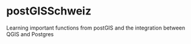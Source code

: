 # postGISSchweiz
Learning important functions from postGIS and the integration between QGIS and Postgres
